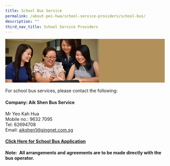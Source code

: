 ```yaml
---
title: School Bus Service
permalink: /about-pei-hwa/school-service-providers/school-bus/
description: ""
third_nav_title: School Service Providers
---
```

![](/images/Website%20Banners%20Subpage/948x260%20masterhead%20-%20About%20Pei%20Hwa4.jpg)

For school bus services, please contact the following:
#### Company: Aik Shen Bus Service

Mr Yeo Kah Hua <br>
Mobile no.: 9632 7095 <br>
Tel: 62694708 <br>
Email: aikshen1@singnet.com.sg

 #### [Click Here for School Bus Application](/files/Application%20Forms/Bus%20Form%20PHPPS%202023%201.pdf)

**Note:&nbsp; All arrangements and agreements are to be made directly with the bus operator.**